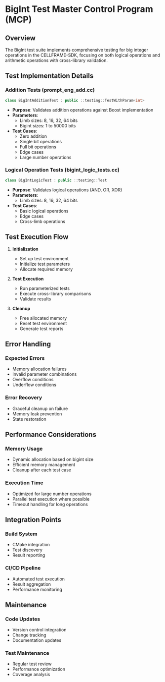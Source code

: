 # BigInt Test Master Control Program (MCP)

## Overview
The BigInt test suite implements comprehensive testing for big integer operations in the CELLFRAME-SDK, focusing on both logical operations and arithmetic operations with cross-library validation.

## Test Implementation Details

### Addition Tests (prompt_eng_add.cc)
```cpp
class BigIntAdditionTest : public ::testing::TestWithParam<int>
```
- **Purpose**: Validates addition operations against Boost implementation
- **Parameters**:
  - Limb sizes: 8, 16, 32, 64 bits
  - Bigint sizes: 1 to 50000 bits
- **Test Cases**:
  - Zero addition
  - Single bit operations
  - Full bit operations
  - Edge cases
  - Large number operations

### Logical Operation Tests (bigint_logic_tests.cc)
```cpp
class BigIntLogicTest : public ::testing::Test
```
- **Purpose**: Validates logical operations (AND, OR, XOR)
- **Parameters**:
  - Limb sizes: 8, 16, 32, 64 bits
- **Test Cases**:
  - Basic logical operations
  - Edge cases
  - Cross-limb operations

## Test Execution Flow

1. **Initialization**
   - Set up test environment
   - Initialize test parameters
   - Allocate required memory

2. **Test Execution**
   - Run parameterized tests
   - Execute cross-library comparisons
   - Validate results

3. **Cleanup**
   - Free allocated memory
   - Reset test environment
   - Generate test reports

## Error Handling

### Expected Errors
- Memory allocation failures
- Invalid parameter combinations
- Overflow conditions
- Underflow conditions

### Error Recovery
- Graceful cleanup on failure
- Memory leak prevention
- State restoration

## Performance Considerations

### Memory Usage
- Dynamic allocation based on bigint size
- Efficient memory management
- Cleanup after each test case

### Execution Time
- Optimized for large number operations
- Parallel test execution where possible
- Timeout handling for long operations

## Integration Points

### Build System
- CMake integration
- Test discovery
- Result reporting

### CI/CD Pipeline
- Automated test execution
- Result aggregation
- Performance monitoring

## Maintenance

### Code Updates
- Version control integration
- Change tracking
- Documentation updates

### Test Maintenance
- Regular test review
- Performance optimization
- Coverage analysis 